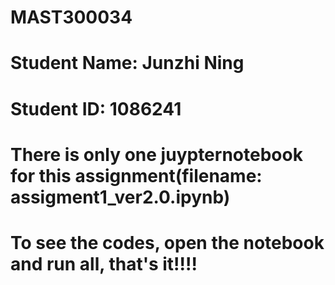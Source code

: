 # MAST300034
# Student Name: Junzhi Ning
# Student ID: 1086241

# There is only one juypternotebook for this assignment(filename: assigment1_ver2.0.ipynb)
# To see the codes, open the notebook and run all, that's it!!!!

